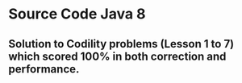 # Source Code Java 8 
## Solution to Codility problems (Lesson 1 to 7) which scored 100% in both correction and  performance.
